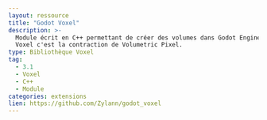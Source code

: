 ```yaml
---
layout: ressource
title: "Godot Voxel"
description: >-
  Module écrit en C++ permettant de créer des volumes dans Godot Engine.
  Voxel c'est la contraction de Volumetric Pixel.
type: Bibliothèque Voxel
tag:
  - 3.1
  - Voxel
  - C++
  - Module
categories: extensions
lien: https://github.com/Zylann/godot_voxel
---
```

